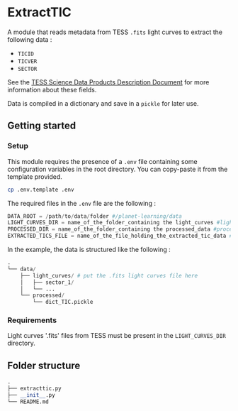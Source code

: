 # ExtractTIC

A module that reads metadata from TESS `.fits` light curves to extract the following data :
- `TICID`
- `TICVER`
- `SECTOR`

See the [TESS Science Data Products Description Document](https://archive.stsci.edu/files/live/sites/mast/files/home/missions-and-data/active-missions/tess/_documents/EXP-TESS-ARC-ICD-TM-0014.pdf) for more information about these fields.

Data is compiled in a dictionary and save in a `pickle` for later use.

## Getting started

### Setup

This module requires the presence of a `.env` file containing some configuration variables in the root directory. You can copy-paste it from the template provided.

```sh
cp .env.template .env
```

The required files in the `.env` file are the following :

```py
DATA_ROOT = /path/to/data/folder #/planet-learning/data
LIGHT_CURVES_DIR = name_of_the_folder_containing the light_curves #light_curves
PROCESSED_DIR = name_of_the_folder_containing the processed_data #processed
EXTRACTED_TICS_FILE = name_of_the_file_holding_the_extracted_tic_data #dict_TIC.pickle
```

In the example, the data is structured like the following :

```py
.
└── data/
    ├── light_curves/ # put the .fits light curves file here
    │   ├── sector_1/
    │   └── ...
    └── processed/
        └── dict_TIC.pickle
```

### Requirements

Light curves '.fits' files from TESS must be present in the `LIGHT_CURVES_DIR` directory.

## Folder structure

```py
.
├── extracttic.py
├── __init__.py
└── README.md
```